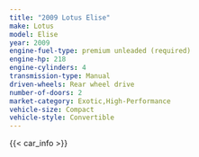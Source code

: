 ```yaml
---
title: "2009 Lotus Elise"
make: Lotus
model: Elise
year: 2009
engine-fuel-type: premium unleaded (required)
engine-hp: 218
engine-cylinders: 4
transmission-type: Manual
driven-wheels: Rear wheel drive
number-of-doors: 2
market-category: Exotic,High-Performance
vehicle-size: Compact
vehicle-style: Convertible
---
```


{{< car_info >}}
